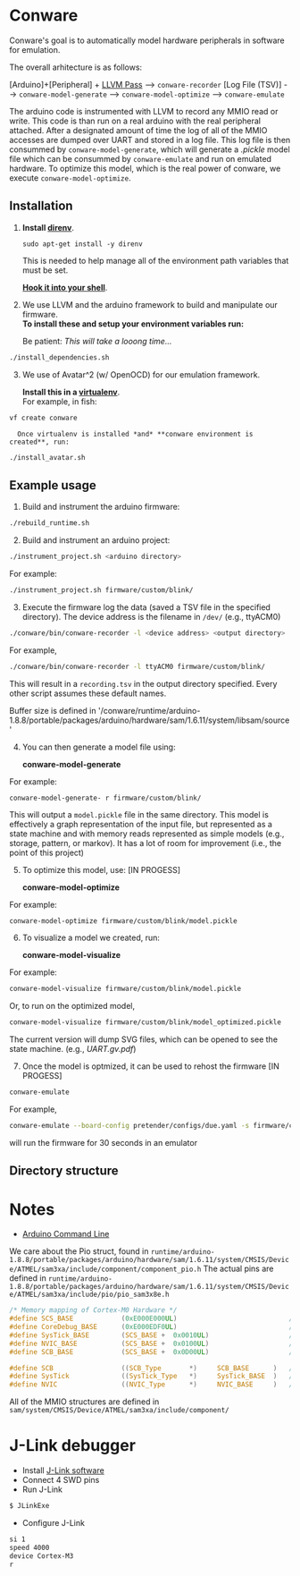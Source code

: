 # Conware
Conware's goal is to automatically model hardware peripherals in software for emulation.

The overall arhitecture is as follows:


[Arduino]+[Peripheral] + [LLVM Pass](llvm-transformation-pass/) --> `conware-recorder` [Log File (TSV)] --> `conware-model-generate` --> `conware-model-optimize` --> `conware-emulate`

The arduino code is instrumented with LLVM to record any MMIO read or write.
This code is than run on a real arduino with the real peripheral attached.
After a designated amount of time the log of all of the MMIO accesses are dumped over UART and stored in a log file.
This log file is then consummed by `conware-model-generate`, which will generate a _.pickle_ model file which can be consummed by `conware-emulate` and run on emulated hardware.
To optimize this model, which is the real power of conware, we execute `conware-model-optimize`.


## Installation
  
  1. **Install [direnv](https://direnv.net/)**.
   
     `sudo apt-get install -y direnv`
     
     This is needed to help manage all of the environment path variables that must be set.
    
     **[Hook it into your shell](https://direnv.net/docs/hook.html)**.

  2.  We use LLVM and the arduino framework to build and manipulate our firmware.  
**To install these and setup your environment variables run:**
  
      Be patient: *This will take a looong time...* 
    
```bash
./install_dependencies.sh
```

  3. We use of Avatar^2 (w/ OpenOCD) for our emulation framework.

      **Install this in a [virtualenv](https://virtualenv.pypa.io/en/latest/)**.  
For example, in fish:
```bash
vf create conware
```

      Once virtualenv is installed *and* **conware environment is created**, run:

```bash
./install_avatar.sh
```

## Example usage

   1. Build and instrument the arduino firmware:
    
```bash
./rebuild_runtime.sh
```

   2. Build and instrument an arduino project:
    
```bash
./instrument_project.sh <arduino directory>
```

   For example:

```bash
./instrument_project.sh firmware/custom/blink/
```

   3. Execute the firmware log the data (saved a TSV file in the specified directory).  The device address is the filename in `/dev/` (e.g., ttyACM0)

```bash
./conware/bin/conware-recorder -l <device address> <output directory>
```

For example,

```bash
./conware/bin/conware-recorder -l ttyACM0 firmware/custom/blink/
```

This will result in a `recording.tsv` in the output directory specified.  Every other script assumes these default names.

Buffer size is defined in '/conware/runtime/arduino-1.8.8/portable/packages/arduino/hardware/sam/1.6.11/system/libsam/source'

4. You can then generate a model file using:

     **conware-model-generate**

For example:

  `conware-model-generate- r firmware/custom/blink/`

This will output a `model.pickle` file in the same directory.  This model is effectively a graph representation of the input file, but represented as a state machine and with memory reads represented as simple models (e.g., storage, pattern, or markov).  It has a lot of room for improvement (i.e., the point of this project)

5. To optimize this model, use:  [IN PROGESS]

    **conware-model-optimize**

For example:
```bash
conware-model-optimize firmware/custom/blink/model.pickle
```

6. To visualize a model we created, run:

     **conware-model-visualize**

For example:            
     
```bash
conware-model-visualize firmware/custom/blink/model.pickle
```


Or, to run on the optimized model,
```bash
conware-model-visualize firmware/custom/blink/model_optimized.pickle
```

The current version will dump SVG files, which can be opened to see the state machine. (e.g., _UART.gv.pdf_)

7. Once the model is optmized, it can be used to rehost the firmware [IN PROGESS]
```bash
conware-emulate
```
For example,
```bash
conware-emulate --board-config pretender/configs/due.yaml -s firmware/custom/blink/build/blink.ino.bin  -r firmware/custom/blink -t 30
```
will run the firmware for 30 seconds in an emulator

## Directory structure


# Notes
- [Arduino Command Line](https://github.com/arduino/Arduino/blob/master/build/shared/manpage.adoc)

We care about the Pio struct, found in `runtime/arduino-1.8.8/portable/packages/arduino/hardware/sam/1.6.11/system/CMSIS/Device/ATMEL/sam3xa/include/component/component_pio.h`
The actual pins are defined in `runtime/arduino-1.8.8/portable/packages/arduino/hardware/sam/1.6.11/system/CMSIS/Device/ATMEL/sam3xa/include/pio/pio_sam3x8e.h`


```C
/* Memory mapping of Cortex-M0 Hardware */
#define SCS_BASE            (0xE000E000UL)                            /*!< System Control Space Base Address */
#define CoreDebug_BASE      (0xE000EDF0UL)                            /*!< Core Debug Base Address           */
#define SysTick_BASE        (SCS_BASE +  0x0010UL)                    /*!< SysTick Base Address              */
#define NVIC_BASE           (SCS_BASE +  0x0100UL)                    /*!< NVIC Base Address                 */
#define SCB_BASE            (SCS_BASE +  0x0D00UL)                    /*!< System Control Block Base Address */

#define SCB                 ((SCB_Type       *)     SCB_BASE      )   /*!< SCB configuration struct           */
#define SysTick             ((SysTick_Type   *)     SysTick_BASE  )   /*!< SysTick configuration struct       */
#define NVIC                ((NVIC_Type      *)     NVIC_BASE     )   /*!< NVIC configuration struct          */
```

All of the MMIO structures are defined in `sam/system/CMSIS/Device/ATMEL/sam3xa/include/component/`

# J-Link debugger

* Install [J-Link software](https://www.segger.com/products/debug-probes/j-link/tools/j-link-gdb-server/about-j-link-gdb-server/)
* Connect 4 SWD pins
* Run J-Link
```bash
$ JLinkExe
```
* Configure J-Link
```bash
si 1
speed 4000
device Cortex-M3
r
```
